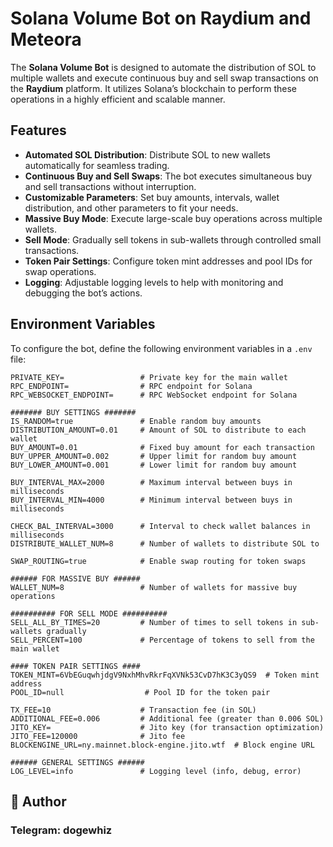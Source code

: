 # Solana Volume Bot on Raydium and Meteora

The **Solana Volume Bot** is designed to automate the distribution of SOL to multiple wallets and execute continuous buy and sell swap transactions on the **Raydium** platform. It utilizes Solana’s blockchain to perform these operations in a highly efficient and scalable manner.

## Features

- **Automated SOL Distribution**: Distribute SOL to new wallets automatically for seamless trading.
- **Continuous Buy and Sell Swaps**: The bot executes simultaneous buy and sell transactions without interruption.
- **Customizable Parameters**: Set buy amounts, intervals, wallet distribution, and other parameters to fit your needs.
- **Massive Buy Mode**: Execute large-scale buy operations across multiple wallets.
- **Sell Mode**: Gradually sell tokens in sub-wallets through controlled small transactions.
- **Token Pair Settings**: Configure token mint addresses and pool IDs for swap operations.
- **Logging**: Adjustable logging levels to help with monitoring and debugging the bot’s actions.

## Environment Variables

To configure the bot, define the following environment variables in a `.env` file:

```env
PRIVATE_KEY=                 # Private key for the main wallet
RPC_ENDPOINT=                # RPC endpoint for Solana
RPC_WEBSOCKET_ENDPOINT=      # RPC WebSocket endpoint for Solana

####### BUY SETTINGS #######
IS_RANDOM=true               # Enable random buy amounts
DISTRIBUTION_AMOUNT=0.01     # Amount of SOL to distribute to each wallet
BUY_AMOUNT=0.01              # Fixed buy amount for each transaction
BUY_UPPER_AMOUNT=0.002       # Upper limit for random buy amount
BUY_LOWER_AMOUNT=0.001       # Lower limit for random buy amount

BUY_INTERVAL_MAX=2000        # Maximum interval between buys in milliseconds
BUY_INTERVAL_MIN=4000        # Minimum interval between buys in milliseconds

CHECK_BAL_INTERVAL=3000      # Interval to check wallet balances in milliseconds
DISTRIBUTE_WALLET_NUM=8      # Number of wallets to distribute SOL to

SWAP_ROUTING=true            # Enable swap routing for token swaps

###### FOR MASSIVE BUY ######
WALLET_NUM=8                 # Number of wallets for massive buy operations

########## FOR SELL MODE ##########
SELL_ALL_BY_TIMES=20         # Number of times to sell tokens in sub-wallets gradually
SELL_PERCENT=100             # Percentage of tokens to sell from the main wallet

#### TOKEN PAIR SETTINGS ####
TOKEN_MINT=6VbEGuqwhjdgV9NxhMhvRkrFqXVNk53CvD7hK3C3yQS9  # Token mint address
POOL_ID=null                  # Pool ID for the token pair

TX_FEE=10                    # Transaction fee (in SOL)
ADDITIONAL_FEE=0.006         # Additional fee (greater than 0.006 SOL)
JITO_KEY=                    # Jito key (for transaction optimization)
JITO_FEE=120000              # Jito fee
BLOCKENGINE_URL=ny.mainnet.block-engine.jito.wtf  # Block engine URL

###### GENERAL SETTINGS ######
LOG_LEVEL=info               # Logging level (info, debug, error)
```


## 👤 Author

### Telegram: dogewhiz

